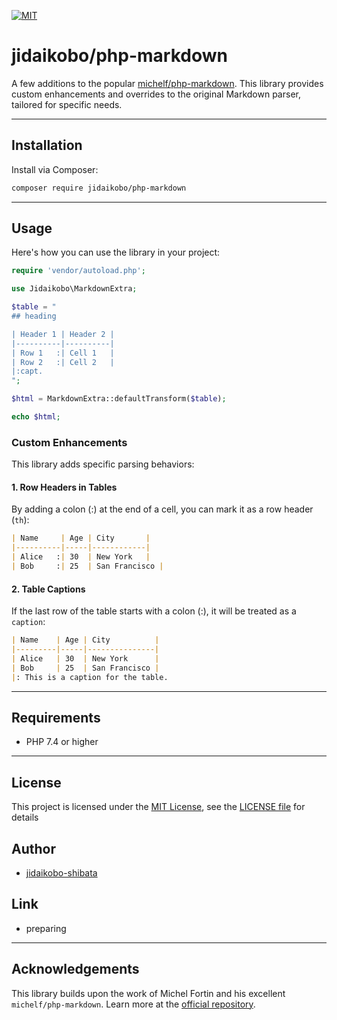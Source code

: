 [![MIT](https://custom-icon-badges.herokuapp.com/badge/license-MIT-8BB80A.svg?logo=law&logoColor=white)]()
# jidaikobo/php-markdown

A few additions to the popular [michelf/php-markdown](https://github.com/michelf/php-markdown). This library provides custom enhancements and overrides to the original Markdown parser, tailored for specific needs.

---

## Installation

Install via Composer:

```bash
composer require jidaikobo/php-markdown
```

---

## Usage

Here's how you can use the library in your project:

```php
require 'vendor/autoload.php';

use Jidaikobo\MarkdownExtra;

$table = "
## heading

| Header 1 | Header 2 |
|----------|----------|
| Row 1   :| Cell 1   |
| Row 2   :| Cell 2   |
|:capt.
";

$html = MarkdownExtra::defaultTransform($table);

echo $html;
```

### Custom Enhancements

This library adds specific parsing behaviors:

#### 1. Row Headers in Tables

By adding a colon (:) at the end of a cell, you can mark it as a row header (`th`):

```markdown
| Name     | Age | City       |
|----------|-----|------------|
| Alice   :| 30  | New York   |
| Bob     :| 25  | San Francisco |
```

#### 2. Table Captions

If the last row of the table starts with a colon (:), it will be treated as a `caption`:

```markdown
| Name    | Age | City          |
|---------|-----|---------------|
| Alice   | 30  | New York      |
| Bob     | 25  | San Francisco |
|: This is a caption for the table.
```

---

## Requirements

- PHP 7.4 or higher

---

## License

This project is licensed under the [MIT License](https://opensource.org/licenses/MIT), see the [LICENSE file](https://github.com/jidaikobo-shibata/log/tree/main?tab=MIT-1-ov-file) for details

## Author

- [jidaikobo-shibata](https://github.com/jidaikobo-shibata/)

## Link

- preparing

---

## Acknowledgements

This library builds upon the work of Michel Fortin and his excellent `michelf/php-markdown`. Learn more at the [official repository](https://github.com/michelf/php-markdown).
